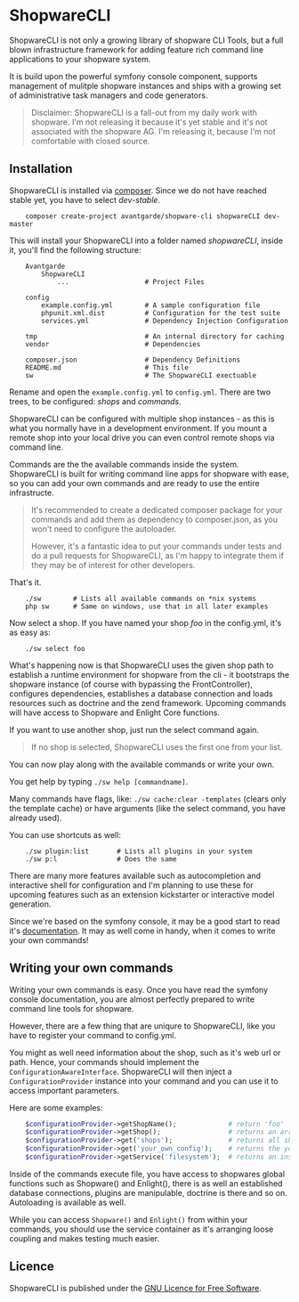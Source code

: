 ShopwareCLI
===========

ShopwareCLI is not only a growing library of shopware CLI Tools, but a full blown infrastructure framework for adding
feature rich command line applications to your shopware system.

It is build upon the powerful symfony console component, supports management of mulitple shopware instances and ships
with a growing set of administrative task managers and code generators.

> Disclaimer: ShopwareCLI is a fall-out from my daily work with shopware. I'm not releasing it because it's yet stable
> and it's not associated with the shopware AG. I'm releasing it, because I'm not comfortable with closed source.

Installation
------------

ShopwareCLI is installed via [composer](http://getcomposer.org/). Since we do not have reached stable yet, you have to
select *dev-stable*.

```Shell
    composer create-project avantgarde/shopware-cli shopwareCLI dev-master
```

This will install your ShopwareCLI into a folder named *shopwareCLI*, inside it, you'll find the following structure:

```
    Avantgarde
        ShopwareCLI
            ...                   # Project Files

    config
        example.config.yml        # A sample configuration file
        phpunit.xml.dist          # Configuration for the test suite
        services.yml              # Dependency Injection Configuration

    tmp                           # An internal directory for caching
    vendor                        # Dependencies

    composer.json                 # Dependency Definitions
    README.md                     # This file
    sw                            # The ShopwareCLI exectuable
```

Rename and open the `example.config.yml` to `config.yml`. There are two trees, to be configured: *shops* and *commands*.

ShopwareCLI can be configured with multiple shop instances - as this is what you normally have in a development environment.
If you mount a remote shop into your local drive you can even control remote shops via command line.

Commands are the the available commands inside the system. ShopwareCLI is built for writing command line apps for shopware
with ease, so you can add your own commands and are ready to use the entire infrastructe.

> It's recommended to create a dedicated composer package for your commands and add them as dependency to composer.json,
> as you won't need to configure the autoloader.
>
> However, it's a fantastic idea to put your commands under tests and do a pull requests for ShopwareCLI, as I'm happy to
> integrate them if they may be of interest for other developers.

That's it.

```Shell
    ./sw        # Lists all available commands on *nix systems
    php sw      # Same on windows, use that in all later examples
```

Now select a shop. If you have named your shop *foo* in the config.yml, it's as easy as:

```Shell
    ./sw select foo
```

What's happening now is that ShopwareCLI uses the given shop path to establish a runtime environment for shopware from
the cli - it bootstraps the shopware instance (of course with bypassing the FrontController), configures dependencies,
establishes a database connection and loads resources such as doctrine and the zend framework.
Upcoming commands will have access to Shopware and Enlight Core functions.

If you want to use another shop, just run the select command again.

> If no shop is selected, ShopwareCLI uses the first one from your list.

You can now play along with the available commands or write your own.

You get help by typing `./sw help [commandname]`.

Many commands have flags, like: `./sw cache:clear -templates` (clears only the template cache) or have arguments (like
the select command, you have already used).

You can use shortcuts as well:

```Shell
    ./sw plugin:list       # Lists all plugins in your system
    ./sw p:l               # Does the same
```

There are many more features available such as autocompletion and interactive shell for configuration and I'm planning
to use these for upcoming features such as an extension kickstarter or interactive model generation.

Since we're based on the symfony console, it may be a good start to read it's [documentation](symfony.com/doc/2.0/components/console/introduction.html).
It may as well come in handy, when it comes to write your own commands!

Writing your own commands
-------------------------

Writing your own commands is easy. Once you have read the symfony console documentation, you are almost perfectly prepared
to write command line tools for shopware.

However, there are a few thing that are uniqure to ShopwareCLI, like you have to register your command to config.yml.

You might as well need information about the shop, such as it's web url or path. Hence, your commands should implement
the `ConfigurationAwareInterface`. ShopwareCLI will then inject a `ConfigurationProvider` instance into your command and
you can use it to access important parameters.

Here are some examples:

```php
    $configurationProvider->getShopName();             # return 'foo'
    $configurationProvider->getShop();                 # returns an array with the shop informations
    $configurationProvider->get('shops');              # returns all shops
    $configurationProvider->get('your_own_config');    # returns the your_own_config from the config.yml as array
    $configurationProvider->getService('filesystem');  # returns an instance of a service as configured in service.yml
```

Inside of the commands execute file, you have access to shopwares global functions such as Shopware() and Enlight(), there
is as well an established database connections, plugins are manipulable, doctrine is there and so on. Autoloading is
available as well.

While you can access `Shopware()` and `Enlight()` from within your commands, you should use the service container as it's
arranging loose coupling and makes testing much easier.


Licence
-------

ShopwareCLI is published under the [GNU Licence for Free Software](http://www.gnu.org/licenses/gpl.html).

